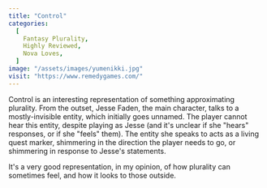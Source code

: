 ```yaml
---
title: "Control"
categories:
  [
    Fantasy Plurality,
    Highly Reviewed,
    Nova Loves,
  ]
image: "/assets/images/yumenikki.jpg"
visit: "https://www.remedygames.com/"
---
```


Control is an interesting representation of something approximating plurality. From the outset, Jesse Faden, the main character, talks to a mostly-invisible entity, which initially goes unnamed. The player cannot hear this entity, despite playing as Jesse (and it's unclear if she "hears" responses, or if she "feels" them). The entity she speaks to acts as a living quest marker, shimmering in the direction the player needs to go, or shimmering in response to Jesse's statements.

It's a very good representation, in my opinion, of how plurality can sometimes feel, and how it looks to those outside.